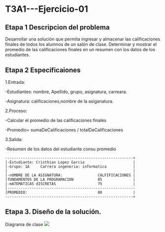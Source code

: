 # T3A1---Ejercicio-01

## Etapa 1 Descripcion del problema 
Desarrollar una solución que permita ingresar y almacenar las calificaciones finales de todos los alumnos de un salón de clase. Determinar y mostrar el promedio de las calificaciones finales en un resumen con los datos de los estudiantes.

## Etapa 2 Especificaiones

 1.Entrada:
 
 -Estudiantes: nombre, Apellido, grupo, asignatura, carreara.
 
 -Asignatura: calificaciones,nombre de la asiganatura.
 
 2.Proceso:
 
-Calcular el promedio de las calificaciones finales

-Promedio= sumaDeCalificaciones / totalDeCalificaciones

 3.Salida: 
 
-Resumen de los datos del estudiante consu promedio
~~~
----------------------------------------------------------+
|-Estudiante: Cristhian Lopez Garcia                      |
|-Grupo: 1A     Carrera ingeneria: informatica            |
|                                                         |
|-nOMBRE DE LA ASIGNATURA:                CALFIFICACIONES |
|fUNDAMENTOS DE LA PROGRAMACION           85              |
|-mATEMATICAS dISCRETAS                   75              |
|----------------------------------------------------------
|PROMEDIO:                                80              |  
----------------------------------------------------------+
~~~

## Etapa 3. Diseño de la solución.

Diagrama de clase
![](https://github.com/xXkiritsuguXx/T3A1---Ejercicio-01/blob/main/TEA1.png)
